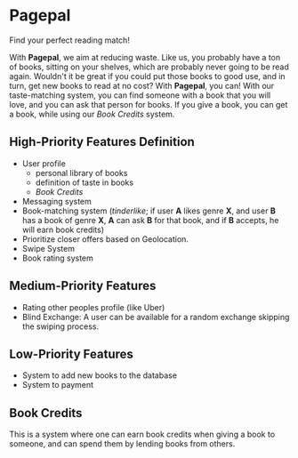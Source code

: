 # Pagepal

Find your perfect reading match!

With **Pagepal**, we aim at reducing waste. Like us, you probably have a ton of books, sitting on your shelves, which are probably never going to be read again. Wouldn't it be great if you could put those books to good use, and in turn, get new books to read at no cost? With **Pagepal**, you can! With our taste-matching system, you can find someone with a book that you will love, and you can ask that person for books. If you give a book, you can get a book, while using our *Book Credits* system.

## High-Priority Features Definition

- User profile
  - personal library of books
  - definition of taste in books
  - *Book Credits*
- Messaging system
- Book-matching system (*tinderlike*; if user **A** likes genre **X**, and user **B** has a book of genre **X**, **A** can ask **B** for that book, and if **B** accepts, he will earn book credits)
- Prioritize closer offers based on Geolocation.
- Swipe System
- Book rating system

## Medium-Priority Features
- Rating other peoples profile (like Uber)
- Blind Exchange: A user can be available for a random exchange skipping the swiping process.

## Low-Priority Features
- System to add new books to the database
- System to payment

## Book Credits

This is a system where one can earn book credits when giving a book to someone, and can spend them by lending books from others.